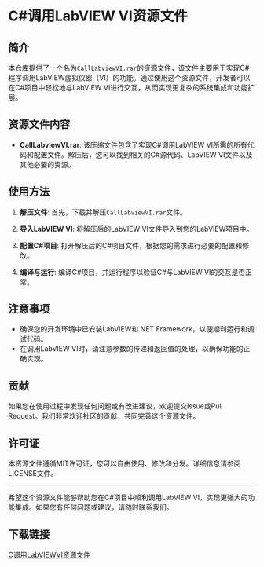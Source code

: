 # C#调用LabVIEW VI资源文件

## 简介

本仓库提供了一个名为`CallLabviewVI.rar`的资源文件，该文件主要用于实现C#程序调用LabVIEW虚拟仪器（VI）的功能。通过使用这个资源文件，开发者可以在C#项目中轻松地与LabVIEW VI进行交互，从而实现更复杂的系统集成和功能扩展。

## 资源文件内容

- **CallLabviewVI.rar**: 该压缩文件包含了实现C#调用LabVIEW VI所需的所有代码和配置文件。解压后，您可以找到相关的C#源代码、LabVIEW VI文件以及其他必要的资源。

## 使用方法

1. **解压文件**: 首先，下载并解压`CallLabviewVI.rar`文件。

2. **导入LabVIEW VI**: 将解压后的LabVIEW VI文件导入到您的LabVIEW项目中。

3. **配置C#项目**: 打开解压后的C#项目文件，根据您的需求进行必要的配置和修改。

4. **编译与运行**: 编译C#项目，并运行程序以验证C#与LabVIEW VI的交互是否正常。

## 注意事项

- 确保您的开发环境中已安装LabVIEW和.NET Framework，以便顺利运行和调试代码。
- 在调用LabVIEW VI时，请注意参数的传递和返回值的处理，以确保功能的正确实现。

## 贡献

如果您在使用过程中发现任何问题或有改进建议，欢迎提交Issue或Pull Request。我们非常欢迎社区的贡献，共同完善这个资源文件。

## 许可证

本资源文件遵循MIT许可证，您可以自由使用、修改和分发。详细信息请参阅LICENSE文件。

---

希望这个资源文件能够帮助您在C#项目中顺利调用LabVIEW VI，实现更强大的功能集成。如果您有任何问题或建议，请随时联系我们。

## 下载链接

[C调用LabVIEWVI资源文件](https://pan.quark.cn/s/c56130b5dc45)